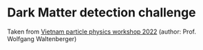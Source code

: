 # Dark Matter detection challenge

Taken from [Vietnam particle physics workshop 2022](https://github.com/WolfgangWaltenberger/vietnam2022) (author: Prof. Wolfgang Waltenberger)